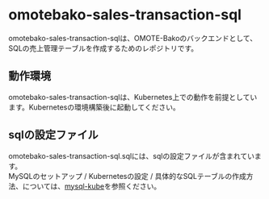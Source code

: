 # omotebako-sales-transaction-sql  

omotebako-sales-transaction-sqlは、OMOTE-Bakoのバックエンドとして、SQLの売上管理テーブルを作成するためのレポジトリです。

## 動作環境
omotebako-sales-transaction-sqlは、Kubernetes上での動作を前提としています。Kubernetesの環境構築後に起動してください。

## sqlの設定ファイル
omotebako-sales-transaction-sql.sqlには、sqlの設定ファイルが含まれています。   
MySQLのセットアップ / Kubernetesの設定 / 具体的なSQLテーブルの作成方法、については、[mysql-kube](https://github.com/latonaio/mysql-kube)を参照ください。  